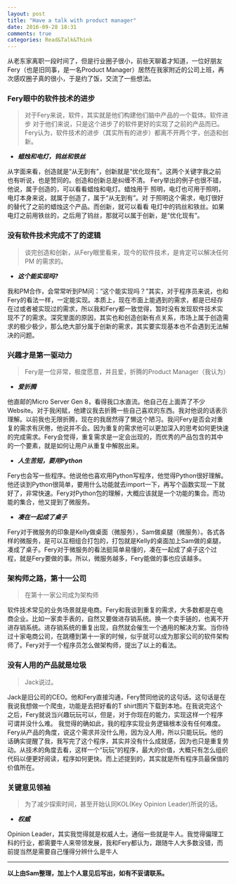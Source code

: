 ```yaml
---
layout: post
title: "Have a talk with product manager"
date: 2016-09-28 18:31
comments: true
categories: Read&Talk&Think
---
```


从老东家离职一段时间了，但是行业圈子很小，前些天聊着才知道，一位好朋友Fery（也是旧同事，是一名Product Manager）居然在我家附近的公司上班，再次感叹圈子真的很小，于是约了饭，交流了一些想法。

<!--More-->


### Fery眼中的软件技术的进步 ###

>对于Fery来说，软件，其实就是他们构建他们脑中产品的一个载体。软件进步
>对于他们来说，只是这个进步了的软件更好的实现了之前的产品而已。
>Fery认为，软件技术的进步（其实所有的进步）都离不开两个字，创造和创新。

- ___蜡烛和电灯，钨丝和铁丝___

从字面来看，创造就是“从无到有”，创新就是“优化现有”。这两个关键字我之前
也有听说，也是赞同的。创造和创新总是纠缠不清。
Fery举出的例子也很不错，他说，属于创造的，可以看看蜡烛和电灯。蜡烛用于
照明，电灯也可用于照明，电灯本身来说，就属于创造了，属于“从无到有”。对
于照明这个需求，电灯很好的替代了之前的蜡烛这个产品。而创新，就可以看看
电灯中的钨丝和铁丝。如果电灯之前用铁丝的，之后用了钨丝，那就可以属于创新，是“优化现有”。


### 没有软件技术完成不了的逻辑 ###

>谈完创造和创新，从Fery眼里看来，现今的软件技术，是肯定可以解决任何PM
>的需求的。

- ___这个能实现吗?___

我和PM合作，会常常听到PM问：“这个能实现吗？”其实，对于程序员来说，也和Fery的看法一样，一定能实现。本质上，现在市面上能遇到的需求，都是已经存在过或者被实现过的需求，所以我和Fery都一致觉得，暂时没有发现软件技术实现不了的需求。深究里面的原因，其实也和创造创新有点关系，市场上属于创造需求的极少极少，那么绝大部分属于创新的需求，其实要实现基本也不会遇到无法解决的问题。


### 兴趣才是第一驱动力 ###

>Fery是一位非常，极度愿意，并且爱，折腾的Product Manager（我认为）


- ___爱折腾___

他直邮的Micro Server Gen 8，看得我口水直流。他自己在上面弄了不少Website。对于我闲赋，他建议我去折腾一些自己喜欢的东西。我对他说的话表示理解。以前我也无限折腾，现在的我居然得了懒这个陋习。我问Fery是否会对重复的需求有厌倦，他说并不会。因为重复的需求他可以更加深入的思考如何更快速的完成需求。Fery会觉得，重复需求是一定会出现的，而优秀的产品包含的其中的一个要素，就是如何让用户从重复中解脱出来。

- ___人生苦短，要用Python___

Fery也会写一些程序。他说他也喜欢用Python写程序，他觉得Python很好理解。他还谈到Python很简单，要用什么功能就去import一下，再写个函数实现一下就好了，非常快速。Fery对Python包的理解，大概应该就是一个功能的集合。而功能的集合，他又提到了微服务。

- ___凑在一起成了桌子___

Fery对于微服务的印象是Kelly做桌面（微服务），Sam做桌腿（微服务）。各式各样的微服务，是可以互相组合打包的，打包就是Kelly的桌面加上Sam做的桌腿，凑成了桌子。Fery对于微服务的看法挺简单易懂的，凑在一起成了桌子这个过程，就是Fery要做的事。所以，微服务越多，Fery能做的事也应该越多。


###  架构师之路，第十一公司 ###

>在第十一家公司成为架构师

软件技术常见的业务场景就是电商。Fery和我谈到重复的需求，大多数都是在电商企业。比如一家卖手表的，自然又要做进存销系统。换一个卖手链的，也离不开进存销系统。进存销系统的重复出现，自然就会催生一个通用的解决方案。当你待过十家电商公司，在跳槽到第十一家的时候，似乎就可以成为那家公司的软件架构师了。Fery对于一个程序员怎么做架构师，提出了以上的看法。


### 没有人用的产品就是垃圾 ###

>Jack说过。

Jack是旧公司的CEO。他和Fery直接沟通，Fery赞同他说的这句话。这句话是在我说我想做一个爬虫，功能是去把好看的T shirt图片下载到本地。在我说完这个之后，Fery就说当兴趣玩玩可以，但是，对于你现在的能力，实现这样一个程序可谓并没什么难。
我觉得的确如此，我的程序实现业务逻辑根本没有任何难度。Fery从产品的角度，说这个需求并没什么用，因为没人用，所以只能玩玩。他的话确实提醒了我，我写完了这个程序，其实并没有什么成就感，因为也只是重复劳动。从技术的角度去看，这样一个“玩玩”的程序，最大的价值，大概只有怎么组织代码以便更好阅读，程序如何更快。而上述提到的，其实就是所有程序员最保值的价值所在。



### 关键意见领袖 ###

>为了减少探索时间，甚至开始认同KOL(Key Opinion Leader)所说的话。

- ___权威___

Opinion Leader，其实我觉得就是权威人士。通俗一些就是牛人。我觉得偏理工
科的行业，都需要牛人来带领发展，我和Fery都认为，跟随牛人大多数没错，而
前提当然是需要自己懂得分辨什么是牛人

-------------------------------------------------------------------------------


__以上由Sam整理，加上个人意见后写出，如有不妥请联系。__
